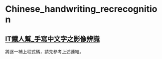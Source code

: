 # Chinese_handwriting_recrecognition

## [IT鐵人幫_手寫中文字之影像辨識 ](https://ithelp.ithome.com.tw/users/20141810/ironman/4759)
將逐一補上程式碼，請先參考上述連結。
